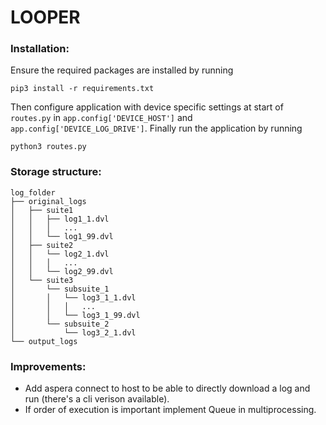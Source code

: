 # LOOPER

### Installation:
Ensure the required packages are installed by running 

```pip3 install -r requirements.txt```

Then configure application with device specific settings at start of `routes.py` in `app.config['DEVICE_HOST']` and `app.config['DEVICE_LOG_DRIVE']`.
Finally run the application by running

```python3 routes.py```


### Storage structure:
```
log_folder
├── original_logs
│   ├── suite1
│   │   ├── log1_1.dvl
│   │   │   ...
│   │   └── log1_99.dvl
│   ├── suite2
│   │   └── log2_1.dvl
│   │   │   ...
│   │   └── log2_99.dvl
│   └── suite3
│       └── subsuite_1
│       │   └── log3_1_1.dvl
│       │   │   ...
│       │   └── log3_1_99.dvl
│       └── subsuite_2
│           └── log3_2_1.dvl
└── output_logs
```


### Improvements:
- Add aspera connect to host to be able to directly download a log and run (there's a cli verison available).
- If order of execution is important implement Queue in multiprocessing.